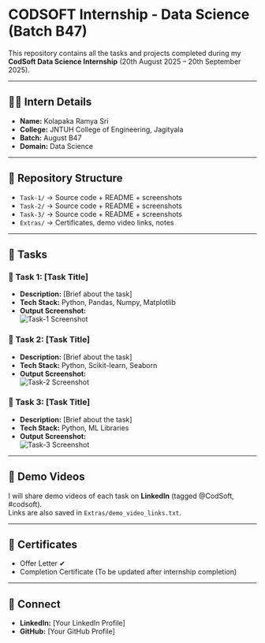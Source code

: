 # CODSOFT Internship - Data Science (Batch B47)

This repository contains all the tasks and projects completed during my **CodSoft Data Science Internship** (20th August 2025 – 20th September 2025).

---

## 👩‍💻 Intern Details
- **Name:** Kolapaka Ramya Sri
- **College:** JNTUH College of Engineering, Jagityala
- **Batch:** August B47
- **Domain:** Data Science

---

## 📂 Repository Structure
- `Task-1/` → Source code + README + screenshots
- `Task-2/` → Source code + README + screenshots
- `Task-3/` → Source code + README + screenshots
- `Extras/` → Certificates, demo video links, notes

---

## 🚀 Tasks
### 🔹 Task 1: [Task Title]
- **Description:** [Brief about the task]
- **Tech Stack:** Python, Pandas, Numpy, Matplotlib
- **Output Screenshot:**  
  ![Task-1 Screenshot](Task-1/output.png)

### 🔹 Task 2: [Task Title]
- **Description:** [Brief about the task]
- **Tech Stack:** Python, Scikit-learn, Seaborn
- **Output Screenshot:**  
  ![Task-2 Screenshot](Task-2/output.png)

### 🔹 Task 3: [Task Title]
- **Description:** [Brief about the task]
- **Tech Stack:** Python, ML Libraries
- **Output Screenshot:**  
  ![Task-3 Screenshot](Task-3/output.png)

---

## 🎥 Demo Videos
I will share demo videos of each task on **LinkedIn** (tagged @CodSoft, #codsoft).  
Links are also saved in `Extras/demo_video_links.txt`.

---

## 📜 Certificates
- Offer Letter ✔
- Completion Certificate (To be updated after internship completion)

---

## 🔗 Connect
- **LinkedIn:** [Your LinkedIn Profile]
- **GitHub:** [Your GitHub Profile]
